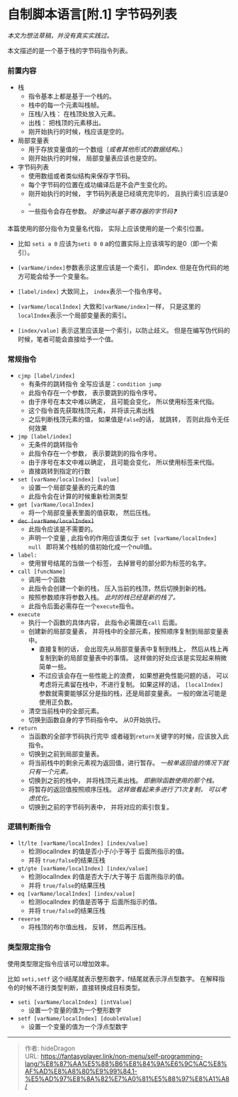 # 自制脚本语言[附.1] 字节码列表


*本文为想法草稿，并没有真实实践过。*

本文描述的是一个基于栈的字节码指令列表。     

### 前置内容

- 栈
  - 指令基本上都是基于一个栈的。  
  - 栈中的每一个元素叫栈帧。 
  - 压栈/入栈：  在栈顶处放入元素。
  - 出栈： 把栈顶的元素移出。 
  - 刚开始执行的时候，栈应该是空的。
- 局部变量表
  - 用于存放变量值的一个数组（*或者其他形式的数据结构。*）
  - 刚开始执行的时候， 局部变量表应该也是空的。  
- 字节码列表
  - 使用数组或者类似结构来保存字节码。
  - 每个字节码的位置在成功编译后是不会产生变化的。
  - 刚开始执行的时候， 字节码列表是已经填充完毕的， 且执行索引应该是0 。
  - 一些指令会存在参数。    *好像这叫基于寄存器的字节码:question:*



本篇使用的部分指令为变量名代指， 实际上应该使用的是一个索引位置。 

- 比如 `seti a 0`   应该为`seti 0 0`    a的位置实际上应该填写的是0（即一个索引）。

- `[varName/index]`参数表示这里应该是一个索引， 即index. 但是在伪代码的地方可能会给予一个变量名。
- `[label/index]` 大致同上， `index`表示一个指令序号。
- `[varName/localIndex]` 大致和`[varName/index]`一样， 只是这里的`localIndex`表示一个局部变量表的索引。
- `[index/value]` 表示这里应该是一个索引，以防止歧义。  但是在编写伪代码的时候，笔者可能会直接给予一个值。 



### 常规指令

- `cjmp [label/index]`     
  - 有条件的跳转指令  全写应该是：`condition jump`
  - 此指令存在一个参数， 表示要跳到的指令序号。 
  - 由于序号在本文中难以确定， 且可能会变化， 所以使用标签来代指。
  - 这个指令首先获取栈顶元素， 并将该元素出栈
  - 之后判断栈顶元素的值， 如果值是`false`的话， 就跳转， 否则此指令无任何效果
- `jmp [label/index]`  
  - 无条件的跳转指令
  - 此指令存在一个参数， 表示要跳到的指令序号。
  - 由于序号在本文中难以确定， 且可能会变化， 所以使用标签来代指。
  - 直接跳转到指定的行数
- `set [varName/localIndex] [value]`
  - 设置一个局部变量表的元素的值 
  - 此指令会在计算的时候重新检测类型
- `get [varName/localIndex]`
  - 将一个局部变量表里面的值获取， 然后压栈。
- ~~`dec [varName/localIndex]`~~
  - 此指令应该是不需要的。
  - 声明一个变量 , 此指令的作用应该类似于 `set [varName/localIndex] null ` 即将某个栈帧的值初始化成一个null值。
- `label:`  
  - 使用冒号结尾的当做一个标签， 去掉冒号的部分即为标签的名字。
- `call [funcName]` 
  - 调用一个函数 
  - 此指令会创建一个新的栈， 压入当前的栈顶，然后切换到新的栈。
  - 按照参数顺序将参数入栈。      *此时的栈已经是新的栈了。*
  - 此指令后面必需存在一个`execute`指令。
- `execute`
  - 执行一个函数的具体内容， 此指令必需跟在`call` 后面。
  - 创建新的局部变量表， 并将栈中的全部元素，按照顺序复制到局部变量表中。
    - 直接复制的话， 会出现先从局部变量表中复制到栈上， 然后从栈上再复制到新的局部变量表中的事情。 这样做的好处应该是实现起来稍微简单一些。 
    - 不过应该会存在一些性能上的浪费， 如果想避免性能问题的话， 可以考虑将元素留在栈中，不进行复制。 如果这样的话， `[localIndex]` 参数就需要能够区分是指的栈，还是局部变量表。 一般的做法可能是使用正负数。
  - 清空当前栈中的全部元素。
  - 切换到函数自身的字节码指令中。  从0开始执行。
- `return`
  - 当函数的全部字节码执行完毕 或者碰到`return`关键字的时候，应该放入此指令。
  - 切换到之前到局部变量表。 
  - 将当前栈中的剩余元素视为返回值，进行暂存。      *一般单返回值的情况下就只有一个元素。*
  - 切换到之前的栈中， 并将栈顶元素出栈。                  *即删除函数使用的那个栈。*
  - 将暂存的返回值按照顺序压栈。                                 *这样做看起来多进行了1次复制， 可以考虑优化。*
  - 切换到之前的字节码列表中， 并将对应的索引恢复。  



### 逻辑判断指令

- `lt/lte [varName/localIndex] [index/value]`  
  - 检测localIndex 的值是否小于/小于等于 后面所指示的值。
  - 并将 `true/false`的结果压栈
- `gt/gte [varName/localIndex] [index/value]`
  - 检测localIndex 的值是否大于/大于等于 后面所指示的值。
  - 并将 `true/false`的结果压栈
- `eq [varName/localIndex] [index/value]`
  - 检测localIndex 的值是否等于 后面所指示的值。
  - 并将 `true/false`的结果压栈
- `reverse`
  - 将栈顶的布尔值出栈， 反转， 然后再压栈。 

### 类型限定指令

使用类型限定指令应该可以增加效率。 

比如 `seti,setf` 这个i结尾就表示整形数字，f结尾就表示浮点型数字。 在解释指令的时候不进行类型判断，直接转换成目标类型。



- `seti [varName/localIndex] [intValue]`    
  - 设置一个变量的值为一个整形数字
- `setf [varName/localIndex] [doubleValue]`
  - 设置一个变量的值为一个浮点型数字


---

> 作者: hideDragon  
> URL: https://fantasyplayer.link/non-menu/self-programming-lang/%E8%87%AA%E5%88%B6%E8%84%9A%E6%9C%AC%E8%AF%AD%E8%A8%80%E9%99%84.1-%E5%AD%97%E8%8A%82%E7%A0%81%E5%88%97%E8%A1%A8/  


